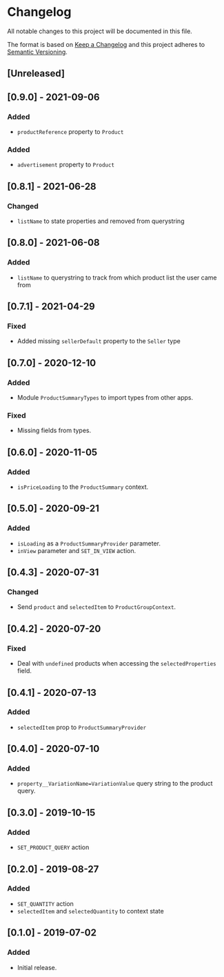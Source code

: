 # Changelog

All notable changes to this project will be documented in this file.

The format is based on [Keep a Changelog](http://keepachangelog.com/en/1.0.0/)
and this project adheres to [Semantic Versioning](http://semver.org/spec/v2.0.0.html).

## [Unreleased]

## [0.9.0] - 2021-09-06

### Added
- `productReference` property to `Product`

### Added
- `advertisement` property to `Product`

## [0.8.1] - 2021-06-28
### Changed
- `listName` to state properties and removed from querystring

## [0.8.0] - 2021-06-08
### Added
- `listName` to querystring to track from which product list the user came from

## [0.7.1] - 2021-04-29
### Fixed
- Added missing `sellerDefault` property to the `Seller` type

## [0.7.0] - 2020-12-10
### Added
- Module `ProductSummaryTypes` to import types from other apps.

### Fixed
- Missing fields from types.

## [0.6.0] - 2020-11-05
### Added
- `isPriceLoading` to the `ProductSummary` context.

## [0.5.0] - 2020-09-21
### Added
- `isLoading` as a `ProductSummaryProvider` parameter.
- `inView` parameter and `SET_IN_VIEW` action.

## [0.4.3] - 2020-07-31

### Changed
- Send `product` and `selectedItem` to `ProductGroupContext`.

## [0.4.2] - 2020-07-20

### Fixed
- Deal with `undefined` products when accessing the `selectedProperties` field.

## [0.4.1] - 2020-07-13

### Added
- `selectedItem` prop to `ProductSummaryProvider`

## [0.4.0] - 2020-07-10

### Added
- `property__VariationName=VariationValue` query string to the product query.

## [0.3.0] - 2019-10-15
### Added
- `SET_PRODUCT_QUERY` action

## [0.2.0] - 2019-08-27
### Added
- `SET_QUANTITY` action
- `selectedItem` and `selectedQuantity` to context state

## [0.1.0] - 2019-07-02
### Added
- Initial release.
